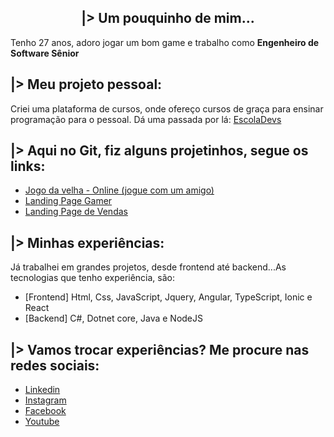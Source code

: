 <h2 style="text-align:center">|> Um pouquinho de mim...</h2>
<p>Tenho 27 anos, adoro jogar um bom game e trabalho como <strong>Engenheiro de Software Sênior</strong></p>

<h2>|> Meu projeto pessoal:</h2>
<p>Criei uma plataforma de cursos, onde ofereço cursos de graça para ensinar programação para o pessoal. Dá uma passada por lá: <a href="https://www.escoladevs.com" target="_blank">EscolaDevs</a>
</p>

<h2>|> Aqui no Git, fiz alguns projetinhos, segue os links: </h2>
<ul>
	<li><a href="https://gfavarelli.github.io/jogo-velha-web-app/" target="_blank">Jogo da velha - Online (jogue com um amigo)</a></li>
	<li><a href="https://gfavarelli.github.io/landing-page-gamer/" target="_blank">Landing Page Gamer</a></li>
	<li><a href="https://gfavarelli.github.io/landing-page-vendas/" target="_blank">Landing Page de Vendas</a></li>
</ul>

<h2>|> Minhas experiências: </h2>
<p>Já trabalhei em grandes projetos, desde frontend até backend...As tecnologias que tenho experiência, são:</p>
<ul>
	<li>[Frontend] Html, Css, JavaScript, Jquery, Angular, TypeScript, Ionic e React</li>
	<li>[Backend] C#, Dotnet core, Java e NodeJS</li>
</ul>

<h2>|> Vamos trocar experiências? Me procure nas redes sociais:</h2>
<ul>
	<li><a href="https://www.linkedin.com/in/gustavo-marcel-favarelli-8aa494a0/" target="_blank">Linkedin</a></li>
	<li><a href="https://www.instagram.com/guhmarcel/" target="_blank">Instagram</a></li>
	<li><a href="https://www.facebook.com/guhmarcel" target="_blank">Facebook</a></li>
	<li><a href="https://www.youtube.com/channel/UCJZdY5f64NcGhIzpxNN1HqQ" target="_blank">Youtube</a></li>
</ul>



